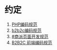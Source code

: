 约定
================================================

1. [PHP编码规范](1.php-convention.md)
1. [b2b2c编码规范](2.b2b2c-convention.md)
1. [#商派页面开发规范](3.fronted-standards.md)
1. [B2B2C 前端编码规范](4.frontend-coding-standards.md)
